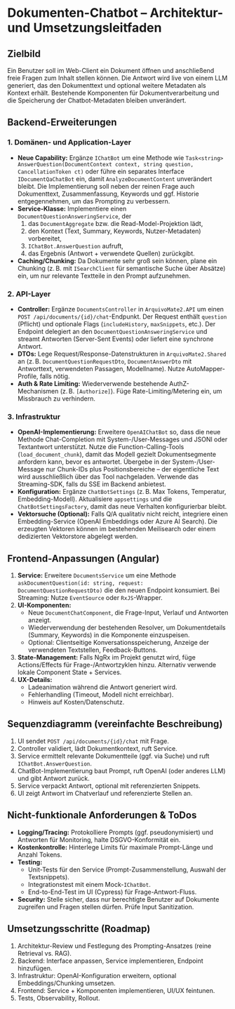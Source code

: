 # Dokumenten-Chatbot – Architektur- und Umsetzungsleitfaden

## Zielbild
Ein Benutzer soll im Web-Client ein Dokument öffnen und anschließend freie Fragen zum Inhalt stellen können. Die Antwort wird live von einem LLM generiert, das den Dokumenttext und optional weitere Metadaten als Kontext erhält. Bestehende Komponenten für Dokumentverarbeitung und die Speicherung der Chatbot-Metadaten bleiben unverändert.

## Backend-Erweiterungen
### 1. Domänen- und Application-Layer
- **Neue Capability:** Ergänze `IChatBot` um eine Methode wie `Task<string> AnswerQuestion(DocumentContext context, string question, CancellationToken ct)` oder führe ein separates Interface `IDocumentQaChatBot` ein, damit `AnalyzeDocumentContent` unverändert bleibt. Die Implementierung soll neben der reinen Frage auch Dokumenttext, Zusammenfassung, Keywords und ggf. Historie entgegennehmen, um das Prompting zu verbessern.
- **Service-Klasse:** Implementiere einen `DocumentQuestionAnsweringService`, der
  1. das `DocumentAggregate` bzw. die Read-Model-Projektion lädt,
  2. den Kontext (Text, Summary, Keywords, Nutzer-Metadaten) vorbereitet,
  3. `IChatBot.AnswerQuestion` aufruft,
  4. das Ergebnis (Antwort + verwendete Quellen) zurückgibt.
- **Caching/Chunking:** Da Dokumente sehr groß sein können, plane ein Chunking (z. B. mit `ISearchClient` für semantische Suche über Absätze) ein, um nur relevante Textteile in den Prompt aufzunehmen.

### 2. API-Layer
- **Controller:** Ergänze `DocumentsController` in `ArquivoMate2.API` um einen `POST /api/documents/{id}/chat`-Endpunkt. Der Request enthält `question` (Pflicht) und optionale Flags (`includeHistory`, `maxSnippets`, etc.). Der Endpoint delegiert an den `DocumentQuestionAnsweringService` und streamt Antworten (Server-Sent Events) oder liefert eine synchrone Antwort.
- **DTOs:** Lege Request/Response-Datenstrukturen in `ArquivoMate2.Shared` an (z. B. `DocumentQuestionRequestDto`, `DocumentAnswerDto` mit Antworttext, verwendeten Passagen, Modellname). Nutze AutoMapper-Profile, falls nötig.
- **Auth & Rate Limiting:** Wiederverwende bestehende AuthZ-Mechanismen (z. B. `[Authorize]`). Füge Rate-Limiting/Metering ein, um Missbrauch zu verhindern.

### 3. Infrastruktur
- **OpenAI-Implementierung:** Erweitere `OpenAIChatBot` so, dass die neue Methode Chat-Completion mit System-/User-Messages und JSONl oder Textantwort unterstützt. Nutze die Function-Calling-Tools (`load_document_chunk`), damit das Modell gezielt Dokumentsegmente anfordern kann, bevor es antwortet. Übergebe in der System-/User-Message nur Chunk-IDs plus Positionsbereiche – der eigentliche Text wird ausschließlich über das Tool nachgeladen. Verwende das Streaming-SDK, falls du SSE im Backend anbietest.
- **Konfiguration:** Ergänze `ChatBotSettings` (z. B. Max Tokens, Temperatur, Embedding-Modell). Aktualisiere `appsettings` und die `ChatBotSettingsFactory`, damit das neue Verhalten konfigurierbar bleibt.
- **Vektorsuche (Optional):** Falls Q/A qualitativ nicht reicht, integriere einen Embedding-Service (OpenAI Embeddings oder Azure AI Search). Die erzeugten Vektoren können im bestehenden Meilisearch oder einem dedizierten Vektorstore abgelegt werden.

## Frontend-Anpassungen (Angular)
1. **Service:** Erweitere `DocumentsService` um eine Methode `askDocumentQuestion(id: string, request: DocumentQuestionRequestDto)` die den neuen Endpoint konsumiert. Bei Streaming: Nutze `EventSource` oder `RxJS`-Wrapper.
2. **UI-Komponenten:**
   - Neue `DocumentChatComponent`, die Frage-Input, Verlauf und Antworten anzeigt.
   - Wiederverwendung der bestehenden Resolver, um Dokumentdetails (Summary, Keywords) in die Komponente einzuspeisen.
   - Optional: Clientseitige Konversationsspeicherung, Anzeige der verwendeten Textstellen, Feedback-Buttons.
3. **State-Management:** Falls NgRx im Projekt genutzt wird, füge Actions/Effects für Frage-/Antwortzyklen hinzu. Alternativ verwende lokale Component State + Services.
4. **UX-Details:**
   - Ladeanimation während die Antwort generiert wird.
   - Fehlerhandling (Timeout, Modell nicht erreichbar).
   - Hinweis auf Kosten/Datenschutz.

## Sequenzdiagramm (vereinfachte Beschreibung)
1. UI sendet `POST /api/documents/{id}/chat` mit Frage.
2. Controller validiert, lädt Dokumentkontext, ruft Service.
3. Service ermittelt relevante Dokumentteile (ggf. via Suche) und ruft `IChatBot.AnswerQuestion`.
4. ChatBot-Implementierung baut Prompt, ruft OpenAI (oder anderes LLM) und gibt Antwort zurück.
5. Service verpackt Antwort, optional mit referenzierten Snippets.
6. UI zeigt Antwort im Chatverlauf und referenzierte Stellen an.

## Nicht-funktionale Anforderungen & ToDos
- **Logging/Tracing:** Protokolliere Prompts (ggf. pseudonymisiert) und Antworten für Monitoring, halte DSGVO-Konformität ein.
- **Kostenkontrolle:** Hinterlege Limits für maximale Prompt-Länge und Anzahl Tokens.
- **Testing:**
  - Unit-Tests für den Service (Prompt-Zusammenstellung, Auswahl der Textsnippets).
  - Integrationstest mit einem Mock-`IChatBot`.
  - End-to-End-Test im UI (Cypress) für Frage-Antwort-Fluss.
- **Security:** Stelle sicher, dass nur berechtigte Benutzer auf Dokumente zugreifen und Fragen stellen dürfen. Prüfe Input Sanitization.

## Umsetzungsschritte (Roadmap)
1. Architektur-Review und Festlegung des Prompting-Ansatzes (reine Retrieval vs. RAG).
2. Backend: Interface anpassen, Service implementieren, Endpoint hinzufügen.
3. Infrastruktur: OpenAI-Konfiguration erweitern, optional Embeddings/Chunking umsetzen.
4. Frontend: Service + Komponenten implementieren, UI/UX feintunen.
5. Tests, Observability, Rollout.

